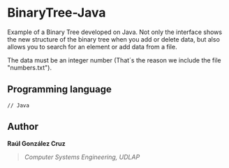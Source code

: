 # BinaryTree-Java
Example of a Binary Tree developed on Java. Not only the interface shows the new structure of the binary tree when you add or delete data, but also allows you to search for an element or add data from a file.

The data must be an integer number (That´s the reason we include the file "numbers.txt").

## Programming language
```[java]
// Java 
```

## Author
**Raúl González Cruz**
>*Computer Systems Engineering, UDLAP*

